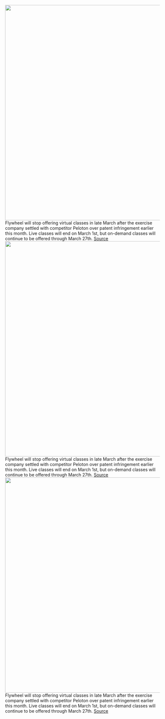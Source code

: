 <img src='https://cdn.vox-cdn.com/thumbor/F0pMQQaM6-0bkYyrLaSDyVvO8NQ=/0x0:897x662/1200x800/filters:focal(281x142:423x284)/cdn.vox-cdn.com/uploads/chorus_image/image/66338861/flywheel_fly_anywhere_bike.0.png' width='700px' /><br/>
Flywheel will stop offering virtual classes in late March after the exercise company settled with competitor Peloton over patent infringement earlier this month. Live classes will end on March 1st, but on-demand classes will continue to be offered through March 27th.
<a href='https://www.theverge.com/2020/2/19/21144268/flywheel-digital-classes-shut-down-peloton-exercise-trade-in'> Source <a/><img src='https://cdn.vox-cdn.com/thumbor/F0pMQQaM6-0bkYyrLaSDyVvO8NQ=/0x0:897x662/1200x800/filters:focal(281x142:423x284)/cdn.vox-cdn.com/uploads/chorus_image/image/66338861/flywheel_fly_anywhere_bike.0.png' width='700px' /><br/>
Flywheel will stop offering virtual classes in late March after the exercise company settled with competitor Peloton over patent infringement earlier this month. Live classes will end on March 1st, but on-demand classes will continue to be offered through March 27th.
<a href='https://www.theverge.com/2020/2/19/21144268/flywheel-digital-classes-shut-down-peloton-exercise-trade-in'> Source <a/><img src='https://cdn.vox-cdn.com/thumbor/F0pMQQaM6-0bkYyrLaSDyVvO8NQ=/0x0:897x662/1200x800/filters:focal(281x142:423x284)/cdn.vox-cdn.com/uploads/chorus_image/image/66338861/flywheel_fly_anywhere_bike.0.png' width='700px' /><br/>
Flywheel will stop offering virtual classes in late March after the exercise company settled with competitor Peloton over patent infringement earlier this month. Live classes will end on March 1st, but on-demand classes will continue to be offered through March 27th.
<a href='https://www.theverge.com/2020/2/19/21144268/flywheel-digital-classes-shut-down-peloton-exercise-trade-in'> Source <a/>